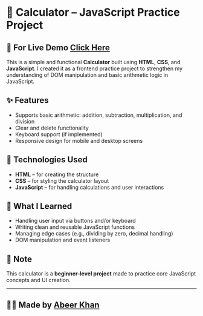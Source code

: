 # 🧮 Calculator – JavaScript Practice Project

## 🔗 For Live Demo <a href="https://abeerlala.github.io/CALCULATOR" target="_blank">Click Here</a>

This is a simple and functional **Calculator** built using **HTML**, **CSS**, and **JavaScript**. I created it as a frontend practice project to strengthen my understanding of DOM manipulation and basic arithmetic logic in JavaScript.

## ✨ Features

- Supports basic arithmetic: addition, subtraction, multiplication, and division
- Clear and delete functionality
- Keyboard support (if implemented)
- Responsive design for mobile and desktop screens

## 🚀 Technologies Used

- **HTML** – for creating the structure
- **CSS** – for styling the calculator layout
- **JavaScript** – for handling calculations and user interactions

## 🧠 What I Learned

- Handling user input via buttons and/or keyboard
- Writing clean and reusable JavaScript functions
- Managing edge cases (e.g., dividing by zero, decimal handling)
- DOM manipulation and event listeners

## 📌 Note

This calculator is a **beginner-level project** made to practice core JavaScript concepts and UI creation.

---

## 🧑‍💻 Made by [Abeer Khan](https://www.mabeerkhan.com)
